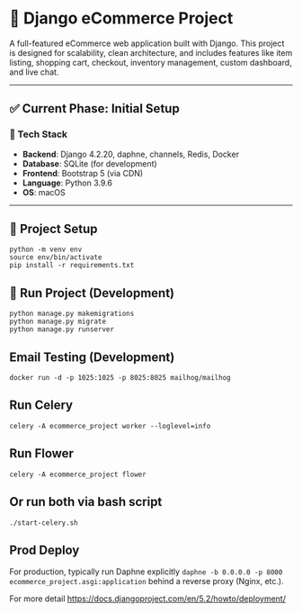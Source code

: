 # 🛒 Django eCommerce Project

A full-featured eCommerce web application built with Django. This project is designed for scalability, clean architecture, and includes features like item listing, shopping cart, checkout, inventory management, custom dashboard, and live chat.

---

## ✅ Current Phase: Initial Setup

### 🔧 Tech Stack
- **Backend**: Django 4.2.20, daphne, channels, Redis, Docker
- **Database**: SQLite (for development)
- **Frontend**: Bootstrap 5 (via CDN)
- **Language**: Python 3.9.6
- **OS**: macOS

---

## 📁 Project Setup
```
python -m venv env
source env/bin/activate
pip install -r requirements.txt
```

## 📁 Run Project (Development)

```
python manage.py makemigrations
python manage.py migrate
python manage.py runserver
```

## Email Testing (Development)
```
docker run -d -p 1025:1025 -p 8025:8025 mailhog/mailhog
```

## Run Celery
```
celery -A ecommerce_project worker --loglevel=info
```
## Run Flower
```
celery -A ecommerce_project flower
```

## Or run both via bash script
```
./start-celery.sh
```

## Prod Deploy

For production, typically run Daphne explicitly
`daphne -b 0.0.0.0 -p 8000 ecommerce_project.asgi:application`
behind a reverse proxy (Nginx, etc.).

For more detail
https://docs.djangoproject.com/en/5.2/howto/deployment/

